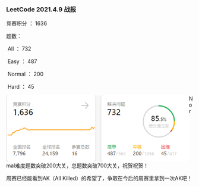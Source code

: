 ### LeetCode 2021.4.9 战报



竞赛积分 ： 1636

题数：

​	All ： 732

​	Easy ： 487

​	Normal ： 200

​	Hard ： 45

<img src="pictures/2021.4.9.png" style="float:left;" />

Normal难度题数突破200大关，总题数突破700大关，祝贺祝贺！

周赛已经能看到AK（All Killed）的希望了，争取在今后的周赛里拿到一次AK吧！

